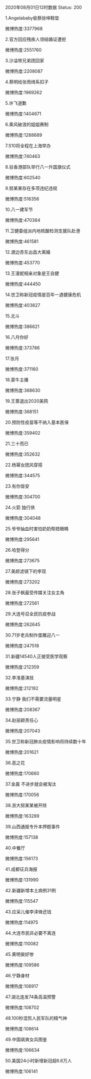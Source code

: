 2020年08月01日12时数据
Status: 200

1.Angelababy偷蔡徐坤鞋垫

微博热度:3377968

2.官方回应残疾人领结婚证遭拒

微博热度:2551760

3.沙溢带兄弟团回家

微博热度:2208087

4.蔡明给张雨绮系扣子

微博热度:1969262

5.许飞道歉

微博热度:1404671

6.乘风破浪的姐姐赛制

微博热度:1288689

7.S10将全程在上海举办

微博热度:740463

8.驻香港部队举行八一升国旗仪式

微博热度:602540

9.努某某存在多项违纪违规

微博热度:516356

10.八一建军节

微博热度:470384

11.卫健委组派内地核酸检测支援队赴港

微博热度:461581

12.渡边杏东出昌大离婚

微博热度:453770

13.王漫妮相亲对象是王自健

微博热度:444450

14.世卫称新冠疫情是百年一遇健康危机

微博热度:403827

15.北斗

微博热度:386621

16.八月你好

微博热度:373786

17.张月

微博热度:371160

18.蒙牛主播

微博热度:368630

19.王蔷退出2020美网

微博热度:368151

20.预防性疫苗等不纳入基本医保

微博热度:359402

21.三十而已

微博热度:352632

22.杨幂女团风穿搭

微博热度:344575

23.有你皆安

微博热度:304700

24.火箭 独行侠

微博热度:304048

25.爷爷抽血时害怕奶奶帮捂眼睛

微博热度:295641

26.哈登得分

微博热度:273675

27.美颜滤镜下的李现

微博热度:273202

28.张子枫最受传媒关注女主角

微博热度:272561

29.大连号召全民抗疫参战

微博热度:262645

30.71岁老兵制作蛋雕迎八一

微博热度:247518

31.新疆14540人正接受医学观察

微博热度:212359

32.李准基演技

微博热度:212192

33.宁静 我们不需要流量明星

微博热度:208367

34.赵丽颖责任心

微博热度:207043

35.世卫称新冠肺炎疫情影响将持续数十年

微博热度:201621

36.恶之花

微博热度:170660

37.金晨 不进步就会被淘汰

微博热度:170056

38.浙大努某某被开除

微博热度:163289

39.山西通报专升本押题事件

微博热度:157138

40.中餐厅

微博热度:156173

41.成都征兵海报

微博热度:131990

42.新疆新增本土病例31例

微博热度:115547

43.应采儿催李泽锋还钱

微博热度:114975

44.大连市民非必要不离连

微博热度:110082

45.黄明昊好惨

微博热度:109586

46.宁静身材

微博热度:108917

47.湖北连发74条高温预警

微博热度:108702

48.100秒混剪人民军队的精气神

微博热度:108614

49.中国飒爽女兵图鉴

微博热度:106634

50.美国24小时新增新冠超6.6万人

微博热度:106141

